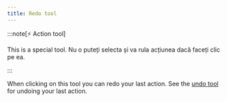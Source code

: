 ```yaml
---
title: Redo tool
---
```


:::note[⚡ Action tool]

This is a special tool.
Nu o puteți selecta și va rula acțiunea dacă faceți clic pe ea.

:::

When clicking on this tool you can redo your last action.
See the [undo tool](undo) for undoing your last action.
